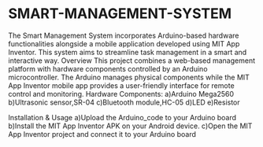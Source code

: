 # SMART-MANAGEMENT-SYSTEM
The Smart Management System incorporates Arduino-based hardware functionalities alongside a mobile application developed using MIT App Inventor. This system aims to streamline task management in a smart and interactive way.
Overview
This project combines a web-based management platform with hardware components controlled by an Arduino microcontroller. The Arduino manages physical components while the MIT App Inventor mobile app provides a user-friendly interface for remote control and monitoring.
Hardware Components:
a)Arduino Mega2560
b)Ultrasonic sensor,SR-04
c)Bluetooth module,HC-05
d)LED
e)Resistor

Installation & Usage
a)Upload the Arduino_code to your Arduino board
b)Install the MIT App Inventor APK on your Android device.
c)Open the MIT App Inventor project and connect it to your Arduino board
